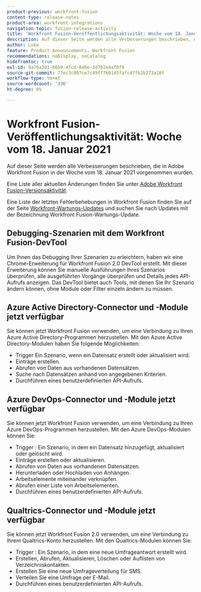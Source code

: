 ```yaml
---
product-previous: workfront-fusion
content-type: release-notes
product-area: workfront-integrations
navigation-topic: fusion-release-activity
title: 'Workfront Fusion-Veröffentlichungsaktivität: Woche vom 18. Januar 2021'
description: Auf dieser Seite werden alle Verbesserungen beschrieben, die in Adobe Workfront Fusion in der Woche vom 18. Januar 2021 vorgenommen wurden.
author: Luke
feature: Product Announcements, Workfront Fusion
recommendations: noDisplay, noCatalog
hidefromtoc: true
exl-id: 9a76a3d1-66b9-4fcd-848e-3d762e4af0f9
source-git-commit: 77ec3c007ce7c49ff760145fafcd7f62b273a18f
workflow-type: tm+mt
source-wordcount: '336'
ht-degree: 0%

---
```


# Workfront Fusion-Veröffentlichungsaktivität: Woche vom 18. Januar 2021

Auf dieser Seite werden alle Verbesserungen beschrieben, die in Adobe Workfront Fusion in der Woche vom 18. Januar 2021 vorgenommen wurden.

Eine Liste aller aktuellen Änderungen finden Sie unter [Adobe Workfront Fusion-Versionsaktivität](/help/workfront-fusion/fusion-product-releases/fusion-release-activity.md).

Eine Liste der letzten Fehlerbehebungen in Workfront Fusion finden Sie auf der Seite [Workfront-Wartungs-Updates](https://experienceleague.adobe.com/docs/workfront-known-issues/releases/current-updates.html?lang=de) und suchen Sie nach Updates mit der Bezeichnung Workfront Fusion-Wartungs-Update.

## Debugging-Szenarien mit dem Workfront Fusion-DevTool

Um Ihnen das Debugging Ihrer Szenarien zu erleichtern, haben wir eine Chrome-Erweiterung für Workfront Fusion 2.0 DevTool erstellt. Mit dieser Erweiterung können Sie manuelle Ausführungen Ihres Szenarios überprüfen, alle ausgeführten Vorgänge überprüfen und Details jedes API-Aufrufs anzeigen. Das DevTool bietet auch Tools, mit denen Sie Ihr Szenario ändern können, ohne Module oder Filter einzeln ändern zu müssen.

## Azure Active Directory-Connector und -Module jetzt verfügbar

Sie können jetzt Workfront Fusion verwenden, um eine Verbindung zu Ihren Azure Active Directory-Programmen herzustellen. Mit den Azure Active Directory-Modulen haben Sie folgende Möglichkeiten:

* Trigger Ein Szenario, wenn ein Datensatz erstellt oder aktualisiert wird.
* Einträge erstellen.
* Abrufen von Daten aus vorhandenen Datensätzen.
* Suche nach Datensätzen anhand von angegebenen Kriterien.
* Durchführen eines benutzerdefinierten API-Aufrufs.

## Azure DevOps-Connector und -Module jetzt verfügbar

Sie können jetzt Workfront Fusion verwenden, um eine Verbindung zu Ihren Azure DevOps-Programmen herzustellen. Mit den Azure DevOps-Modulen können Sie:

* Trigger : Ein Szenario, in dem ein Datensatz hinzugefügt, aktualisiert oder gelöscht wird.
* Einträge erstellen oder aktualisieren.
* Abrufen von Daten aus vorhandenen Datensätzen.
* Herunterladen oder Hochladen von Anhängen.
* Arbeitselemente miteinander verknüpfen.
* Abrufen einer Liste von Arbeitselementen.
* Durchführen eines benutzerdefinierten API-Aufrufs.

## Qualtrics-Connector und -Module jetzt verfügbar

Sie können jetzt Workfront Fusion 2.0 verwenden, um eine Verbindung zu Ihrem Qualtrics-Konto herzustellen. Mit den Qualtrics-Modulen können Sie:

* Trigger : Ein Szenario, in dem eine neue Umfrageantwort erstellt wird.
* Erstellen, Abrufen, Aktualisieren, Löschen oder Auflisten von Verzeichniskontakten.
* Erstellen Sie eine neue Umfrageverteilung für SMS.
* Verteilen Sie eine Umfrage per E-Mail.
* Durchführen eines benutzerdefinierten API-Aufrufs.
